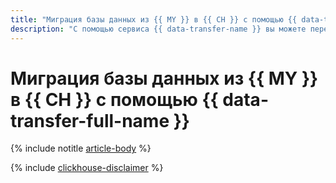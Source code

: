```yaml
---
title: "Миграция базы данных из {{ MY }} в {{ CH }} с помощью {{ data-transfer-full-name }}"
description: "С помощью сервиса {{ data-transfer-name }} вы можете перенести базу данных из кластера-источника {{ MY }} в {{ CH }}."
---
```


# Миграция базы данных из {{ MY }} в {{ CH }} с помощью {{ data-transfer-full-name }}

{% include notitle [article-body](../../_tutorials/mysql-to-clickhouse.md) %}

{% include [clickhouse-disclaimer](../../_includes/clickhouse-disclaimer.md) %}
